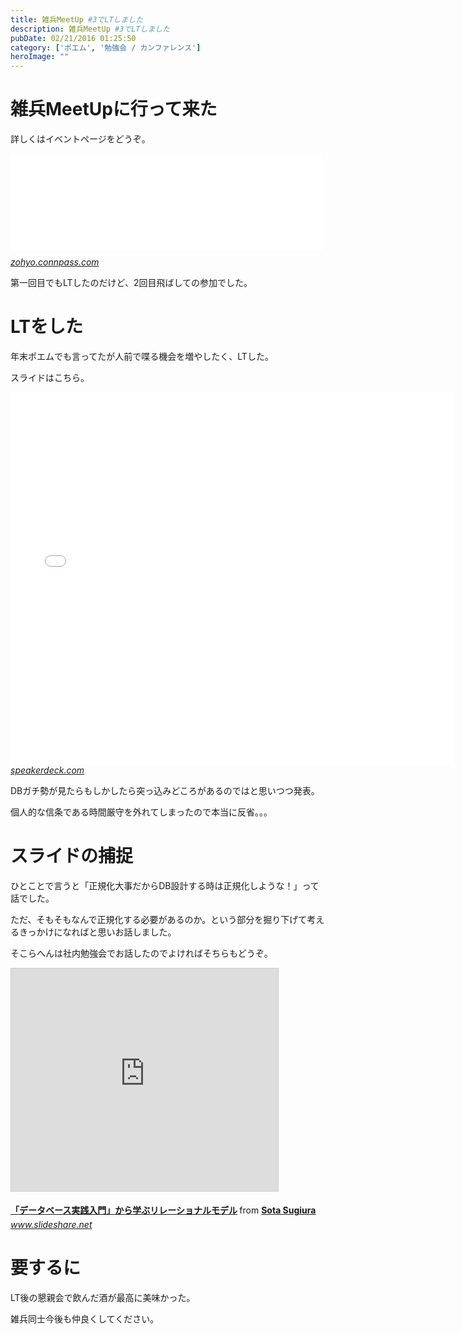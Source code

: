 ```yaml
---
title: 雑兵MeetUp #3でLTしました
description: 雑兵MeetUp #3でLTしました
pubDate: 02/21/2016 01:25:50
category: ['ポエム', '勉強会 / カンファレンス']
heroImage: ""
---
```

<h1>雑兵MeetUpに行って来た</h1>

<p>詳しくはイベントページをどうぞ。</p>

<p><iframe src="//hatenablog-parts.com/embed?url=http%3A%2F%2Fzohyo.connpass.com%2Fevent%2F24420%2F" title="雑兵MeetUp #3 (2016/02/19 19:30〜)" class="embed-card embed-webcard" scrolling="no" frameborder="0" style="display: block; width: 100%; height: 155px; max-width: 500px; margin: 10px 0px;"></iframe><cite class="hatena-citation"><a href="http://zohyo.connpass.com/event/24420/">zohyo.connpass.com</a></cite></p>

<p>第一回目でもLTしたのだけど、2回目飛ばしての参加でした。</p>

<h1>LTをした</h1>

<p>年末ポエムでも言ってたが人前で喋る機会を増やしたく、LTした。</p>

<p>スライドはこちら。</p>

<p><iframe allowfullscreen="true" allowtransparency="true" frameborder="0" height="596" id="talk_frame_329640" mozallowfullscreen="true" src="//speakerdeck.com/player/686ca9e20d874adebd4c5be41329fcfc" style="border:0; padding:0; margin:0; background:transparent;" webkitallowfullscreen="true" width="710"></iframe><cite class="hatena-citation"><a href="https://speakerdeck.com/sota1235/fei-zheng-gui-hua-ozisanwoou-rutamefalseprinciple-of-explosion">speakerdeck.com</a></cite></p>

<p>DBガチ勢が見たらもしかしたら突っ込みどころがあるのではと思いつつ発表。</p>

<p>個人的な信条である時間厳守を外れてしまったので本当に反省。。。</p>

<h1>スライドの捕捉</h1>

<p>ひとことで言うと「正規化大事だからDB設計する時は正規化しような！」って話でした。</p>

<p>ただ、そもそもなんで正規化する必要があるのか。という部分を掘り下げて考えるきっかけになればと思いお話しました。</p>

<p>そこらへんは社内勉強会でお話したのでよければそちらもどうぞ。</p>

<p><iframe src="https://www.slideshare.net/slideshow/embed_code/key/xidYHIRR4YspgA" width="427" height="356" frameborder="0" marginwidth="0" marginheight="0" scrolling="no" style="border:1px solid #CCC; border-width:1px; margin-bottom:5px; max-width: 100%;" allowfullscreen> </iframe> <div style="margin-bottom:5px"> <strong> <a href="https://www.slideshare.net/sotasugiura/ss-57551791" title="「データベース実践入門」から学ぶリレーショナルモデル" target="_blank">「データベース実践入門」から学ぶリレーショナルモデル</a> </strong> from <strong><a target="_blank" href="http://www.slideshare.net/sotasugiura">Sota Sugiura</a></strong> </div><cite class="hatena-citation"><a href="http://www.slideshare.net/sotasugiura/ss-57551791">www.slideshare.net</a></cite></p>

<h1>要するに</h1>

<p>LT後の懇親会で飲んだ酒が最高に美味かった。</p>

<p>雑兵同士今後も仲良くしてください。</p>

